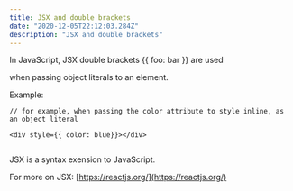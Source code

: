 ```yaml
---
title: JSX and double brackets
date: "2020-12-05T22:12:03.284Z"
description: "JSX and double brackets"
---
```



In JavaScript, JSX double brackets {{ foo: bar }} are used 

when passing object literals to an element.


Example: 

```js:
// for example, when passing the color attribute to style inline, as an object literal

<div style={{ color: blue}}></div>


```


JSX is a syntax exension to JavaScript.


For more on JSX: [https://reactjs.org/](https://reactjs.org/)